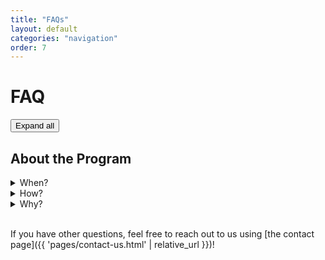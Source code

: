 ```yaml
---
title: "FAQs"
layout: default
categories: "navigation"
order: 7
---
```


<script src="{{ 'assets/js/faqs.js' | relative_url }}"></script>

# FAQ

<button onClick="openAllDetails(this);">Expand all</button>

## About the Program 

<details>
    <summary>
        When?
    </summary>
    <p>
    Some answer.
    </p>
</details>


<details>
    <summary>
        How?
    </summary>
    <p>
    Some answer.
    </p>
</details>


<details>
    <summary>
        Why?
    </summary>
    <p>
    Some answer.
    </p>
</details>

<br/>

If you have other questions, feel free to reach out to us using [the contact
page]({{ 'pages/contact-us.html' | relative_url }})!
